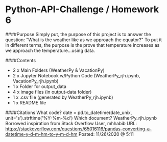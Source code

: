# Python-API-Challenge /  Homework 6

####Purpose
Simply put, the purpose of this project is to answer the question: "What is the weather like as we approach the equator?"  To put it in different terms, the purpose is the prove that temperature increases as we approach the temperature...using data.

####Contents
  * 2 x Main Folders (WeatherPy & VacationPy)
  * 2 x Jupyter Notebook w/Python Code (WeatherPy_rjh.ipynb, VacationPy_rjh.ipynb)
  * 1 x Folder for output_data
  * 4 x image files (in output-data folder) 
  * 1 x .csv file (generated by WeatherPy_rjh.ipynb)
  * 1 x README file

####Citations
What code?  date = pd.to_datetime(date_unix, unit='s').strftime('%Y-%m-%d')
Which document?  WeatherPy_rjh.ipynb
Borrowed inspiration from Stack Overflow User, mhhabib
URL: https://stackoverflow.com/questions/65016116/pandas-converting-a-datetime-y-d-m-hm-to-y-m-d-hm
Posted:  11/26/2020 @ 5:11

